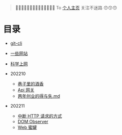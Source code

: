 > 🤩🤩🤩🤩🤩🤩🤩🤩🤩🤩🤩🤩🤩🤩
> To [个人主页](https://swlws.github.io/) 关注不迷路 😙😙😙

# 目录

- [git-cli](./old/git-cli.md)
- [一些网站](./old/一些网站.md)
- [科学上网](./old/科学上网/科学上网.md)

- 202210
  - [巷子里的酒香](./202210/巷子里的酒香.md)
  - [Api 网关](./202210/Api网关.md)
  - [两年创业的得与失.md](./202210/两年创业的得与失.md)
- 202211
  - [中断 HTTP 请求的方式](./202211/中断HTTP请求.md)
  - [DOM Observer](./202211/Observer.md)
  - [Web 蜜罐](./202211/Web蜜罐.md)
